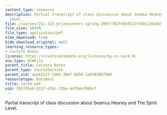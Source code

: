```yaml
---
content_type: resource
description: Partial transcript of class discussion about Seamus Heaney and The Spirit
  Level.
file: /courses/21l-315-prizewinners-spring-2007/702f45e8513fd3bc23bebdfb4ef989c7_lect6.pdf
file_size: 18199
file_type: application/pdf
hide_download: true
hide_download_original: null
learning_resource_types:
- Lecture Notes
license: https://creativecommons.org/licenses/by-nc-sa/4.0/
ocw_type: OCWFile
parent_title: Lecture Notes
parent_type: CourseSection
parent_uid: aae62227-5d8d-38ef-6856-1a930308f80d
resourcetype: Document
title: lect6.pdf
uid: 702f45e8-513f-d3bc-23be-bdfb4ef989c7
---
```

Partial transcript of class discussion about Seamus Heaney and The Spirit Level.